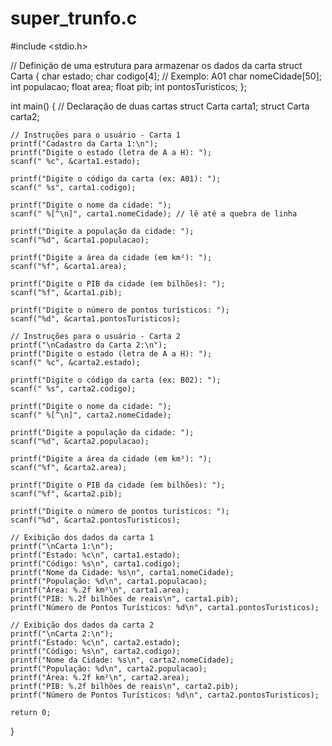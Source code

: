 # super_trunfo.c

#include <stdio.h>

// Definição de uma estrutura para armazenar os dados da carta
struct Carta {
    char estado;
    char codigo[4]; // Exemplo: A01
    char nomeCidade[50];
    int populacao;
    float area;
    float pib;
    int pontosTuristicos;
};

int main() {
    // Declaração de duas cartas
    struct Carta carta1;
    struct Carta carta2;

    // Instruções para o usuário - Carta 1
    printf("Cadastro da Carta 1:\n");
    printf("Digite o estado (letra de A a H): ");
    scanf(" %c", &carta1.estado);

    printf("Digite o código da carta (ex: A01): ");
    scanf(" %s", carta1.codigo);

    printf("Digite o nome da cidade: ");
    scanf(" %[^\n]", carta1.nomeCidade); // lê até a quebra de linha

    printf("Digite a população da cidade: ");
    scanf("%d", &carta1.populacao);

    printf("Digite a área da cidade (em km²): ");
    scanf("%f", &carta1.area);

    printf("Digite o PIB da cidade (em bilhões): ");
    scanf("%f", &carta1.pib);

    printf("Digite o número de pontos turísticos: ");
    scanf("%d", &carta1.pontosTuristicos);

    // Instruções para o usuário - Carta 2
    printf("\nCadastro da Carta 2:\n");
    printf("Digite o estado (letra de A a H): ");
    scanf(" %c", &carta2.estado);

    printf("Digite o código da carta (ex: B02): ");
    scanf(" %s", carta2.codigo);

    printf("Digite o nome da cidade: ");
    scanf(" %[^\n]", carta2.nomeCidade);

    printf("Digite a população da cidade: ");
    scanf("%d", &carta2.populacao);

    printf("Digite a área da cidade (em km²): ");
    scanf("%f", &carta2.area);

    printf("Digite o PIB da cidade (em bilhões): ");
    scanf("%f", &carta2.pib);

    printf("Digite o número de pontos turísticos: ");
    scanf("%d", &carta2.pontosTuristicos);

    // Exibição dos dados da carta 1
    printf("\nCarta 1:\n");
    printf("Estado: %c\n", carta1.estado);
    printf("Código: %s\n", carta1.codigo);
    printf("Nome da Cidade: %s\n", carta1.nomeCidade);
    printf("População: %d\n", carta1.populacao);
    printf("Área: %.2f km²\n", carta1.area);
    printf("PIB: %.2f bilhões de reais\n", carta1.pib);
    printf("Número de Pontos Turísticos: %d\n", carta1.pontosTuristicos);

    // Exibição dos dados da carta 2
    printf("\nCarta 2:\n");
    printf("Estado: %c\n", carta2.estado);
    printf("Código: %s\n", carta2.codigo);
    printf("Nome da Cidade: %s\n", carta2.nomeCidade);
    printf("População: %d\n", carta2.populacao);
    printf("Área: %.2f km²\n", carta2.area);
    printf("PIB: %.2f bilhões de reais\n", carta2.pib);
    printf("Número de Pontos Turísticos: %d\n", carta2.pontosTuristicos);

    return 0;
}
